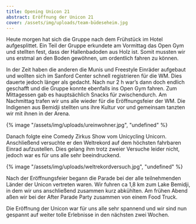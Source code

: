 ```yaml
---
title: Opening Unicon 21
abstract: Eröffnung der Unicon 21
cover: /assets/img/uploads/team-büdeseheim.jpg
---
```

Heute morgen hat sich die Gruppe nach dem Frühstück im Hotel aufgesplittet. Ein Teil der Gruppe erkundete am Vormittag das Open Gym   und stellten fest, dass der Hallenbadoden aus Holz ist. Somit mussten wir uns erstmal an den Boden gewöhnen, um ordentlich fahren zu können.

In der Zeit haben die anderen die Munis und Freestyle Einräder aufgebaut und wollten sich im Sanford Center schnell registrieren für die WM. Dies dauerte jedoch länger als gedacht. Nach nur 2 h war’s dann doch endlich geschafft und die Gruppe konnte ebenfalls ins Open Gym fahren.  Zum Mittagessen gab es hauptsächlich Snacks für zwischendurch. Am Nachmittag trafen wir uns alle wieder für die Eröffnungsfeier der WM. Die Indigenen aus Bemidji stellten uns ihre Kultur vor und gemeinsam tanzten wir mit ihnen in der Arena.

{% image "/assets/img/uploads/ureinwohner.jpg", "undefined" %}

Danach folgte eine Comedy Zirkus Show vom Unicycling Unicorn. Anschließend versuchte er den Weltrekord auf dem höchsten fahrbaren Einrad aufzustellen. Dies gelang ihm trotz zweier Versuche leider nicht, jedoch war es für uns alle sehr beeindruckend.

{% image "/assets/img/uploads/weltrekordversuch.jpg", "undefined" %}

Nach der Eröffnungsfeier begann die Parade bei der alle teilnehmenden Länder der Unicon vertreten waren. Wir fuhren ca 1,8 km zum Lake Bemidji, in dem wir uns anschließend zusammen kurz abkühlten. Am frühen Abend aßen wir bei der After Parade Party zusammen von einem Food Truck.

Die Eröffnung der Unicon war für uns alle sehr spannend und wir sind nun gespannt auf weiter tolle Erlebnisse in den nächsten zwei Wochen.
